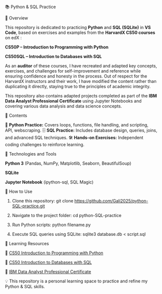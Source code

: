 📚 Python & SQL Practice

🚀 Overview

This repository is dedicated to practicing **Python** and **SQL (SQLite)** in **VS Code**, based on exercises and examples from the **HarvardX CS50 courses** on edX : 

**CS50P – Introduction to Programming with Python**
  
**CS50SQL – Introduction to Databases with SQL**

As an **auditor** of these courses, I have recreated and adapted key concepts, exercises, and challenges for self-improvement and reference while ensuring confidence and honesty in the process. Out of respect for the HarvardX instructors and their work, I have modified the content rather than duplicating it directly, staying true to the principles of academic integrity.

This repository also contains adapted projects completed as part of the **IBM Data Analyst Professional Certificate** using Jupyter Notebooks and covering various data analysis and data science concepts.

📂 Contents

🐍 **Python Practice:** Covers loops, functions, file handling, and scripting, API, webscraping.
🗄️ **SQL Practice:** Includes database design, queries, joins, and advanced SQL techniques.
🛠  **Hands-on Exercises:** Independent coding challenges to reinforce learning.

🔧 Technologies and Tools

**Python 3** (Pandas, NumPy, Matplotlib, Seaborn, BeautifulSoup) 

**SQLite**

**Jupyter Notebook** (ipython-sql, SQL Magic)


📌 How to Use

1. Clone this repository:
      git clone https://github.com/Gali2025/python-SQL-practice.git
   
2. Navigate to the project folder:
      cd python-SQL-practice
   
3. Run Python scripts:
      python filename.py
   
4. Execute SQL queries using SQLite:
      sqlite3 database.db < script.sql
   
📖 Learning Resources

  🔗 [CS50 Introduction to Programming with Python](https://cs50.harvard.edu/python/)
  
  🔗 [CS50 Introduction to Databases with SQL](https://cs50.harvard.edu/sql/)
  
  🔗 [IBM Data Analyst Professional Certificate](https://www.coursera.org/professional-certificates/ibm-data-analyst)


💡 This repository is a personal learning space to practice and refine my Python & SQL skills. 
